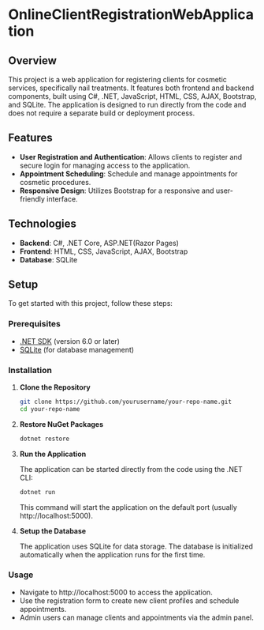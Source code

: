 # OnlineClientRegistrationWebApplication

## Overview

This project is a web application for registering clients for cosmetic services, specifically nail treatments. It features both frontend and backend components, built using C#, .NET, JavaScript, HTML, CSS, AJAX, Bootstrap, and SQLite. The application is designed to run directly from the code and does not require a separate build or deployment process.

## Features

- **User Registration and Authentication**: Allows clients to register and secure login for managing access to the application.
- **Appointment Scheduling**: Schedule and manage appointments for cosmetic procedures.
- **Responsive Design**: Utilizes Bootstrap for a responsive and user-friendly interface.

## Technologies

- **Backend**: C#, .NET Core, ASP.NET(Razor Pages)
- **Frontend**: HTML, CSS, JavaScript, AJAX, Bootstrap
- **Database**: SQLite

## Setup

To get started with this project, follow these steps:

### Prerequisites

- [.NET SDK](https://dotnet.microsoft.com/download) (version 6.0 or later)
- [SQLite](https://www.sqlite.org/download.html) (for database management)

### Installation

1. **Clone the Repository**

    ```bash
    git clone https://github.com/yourusername/your-repo-name.git
    cd your-repo-name
    ```
2. **Restore NuGet Packages**

    ```bash
    dotnet restore
    ```
3. **Run the Application**

    The application can be started directly from the code using the .NET CLI:
    ```bash
    dotnet run
    ```
    This command will start the application on the default port (usually http://localhost:5000).

4. **Setup the Database**

    The application uses SQLite for data storage. The database is initialized automatically when the application runs for the first time.

### Usage
-  Navigate to http://localhost:5000 to access the application.
-  Use the registration form to create new client profiles and schedule appointments.
-  Admin users can manage clients and appointments via the admin panel.
